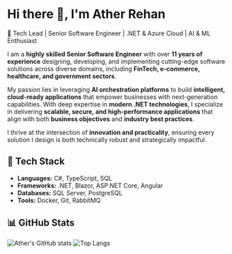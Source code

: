 # Hi there 👋, I'm Ather Rehan  

🚀 Tech Lead | Senior Software Engineer | .NET & Azure Cloud | AI & ML Enthusiast  

I am a **highly skilled Senior Software Engineer** with over **11 years of experience** designing, developing, and implementing cutting-edge software solutions across diverse domains, including **FinTech, e-commerce, healthcare, and government sectors**.  

My passion lies in leveraging **AI orchestration platforms** to build **intelligent, cloud-ready applications** that empower businesses with next-generation capabilities. With deep expertise in **modern .NET technologies**, I specialize in delivering **scalable, secure, and high-performance applications** that align with both **business objectives** and **industry best practices**.  

I thrive at the intersection of **innovation and practicality**, ensuring every solution I design is both technically robust and strategically impactful.

## 🔧 Tech Stack
- **Languages:** C#, TypeScript, SQL  
- **Frameworks:** .NET, Blazor, ASP.NET Core, Angular  
- **Databases:** SQL Server, PostgreSQL  
- **Tools:** Docker, Git, RabbitMQ  

## 📊 GitHub Stats
![Ather's GitHub stats](https://github-readme-stats.vercel.app/api?username=atherrehan&show_icons=true&theme=radical)
![Top Langs](https://github-readme-stats.vercel.app/api/top-langs/?username=atherrehan&layout=compact&theme=radical)  
